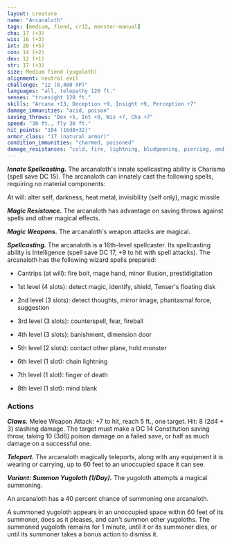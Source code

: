 ```yaml
---
layout: creature
name: "Arcanaloth"
tags: [medium, fiend, cr12, monster-manual]
cha: 17 (+3)
wis: 16 (+3)
int: 20 (+5)
con: 14 (+2)
dex: 12 (+1)
str: 17 (+3)
size: Medium fiend (yugoloth)
alignment: neutral evil
challenge: "12 (8,400 XP)"
languages: "all, telepathy 120 ft."
senses: "truesight 120 ft."
skills: "Arcana +13, Deception +9, Insight +9, Perception +7"
damage_immunities: "acid, poison"
saving_throws: "Dex +5, Int +9, Wis +7, Cha +7"
speed: "30 ft., fly 30 ft."
hit_points: "104 (16d8+32)"
armor_class: "17 (natural armor)"
condition_immunities: "charmed, poisoned"
damage_resistances: "cold, fire, lightning, bludgeoning, piercing, and slashing from nonmagical weapons"
---
```


***Innate Spellcasting.*** The arcanaloth's innate spellcasting ability is Charisma (spell save DC 15). The arcanaloth can innately cast the following spells, requiring no material components:

At will: alter self, darkness, heat metal, invisibility (self only), magic missile

***Magic Resistance.*** The arcanaloth has advantage on saving throws against spells and other magical effects.

***Magic Weapons.*** The arcanaloth's weapon attacks are magical.

***Spellcasting.*** The arcanaloth is a 16th-level spellcaster. Its spellcasting ability is Intelligence (spell save DC 17, +9 to hit with spell attacks). The arcanaloth has the following wizard spells prepared:

* Cantrips (at will): fire bolt, mage hand, minor illusion, prestidigitation

* 1st level (4 slots): detect magic, identify, shield, Tenser's floating disk

* 2nd level (3 slots): detect thoughts, mirror image, phantasmal force, suggestion

* 3rd level (3 slots): counterspell, fear, fireball

* 4th level (3 slots): banishment, dimension door

* 5th level (2 slots): contact other plane, hold monster

* 6th level (1 slot): chain lightning

* 7th level (1 slot): finger of death

* 8th level (1 slot): mind blank

### Actions

***Claws.*** Melee Weapon Attack: +7 to hit, reach 5 ft., one target. Hit: 8 (2d4 + 3) slashing damage. The target must make a DC 14 Constitution saving throw, taking 10 (3d6) poison damage on a failed save, or half as much damage on a successful one.

***Teleport.*** The arcanaloth magically teleports, along with any equipment it is wearing or carrying, up to 60 feet to an unoccupied space it can see.

***Variant: Summon Yugoloth (1/Day).*** The yugoloth attempts a magical summoning.

An arcanaloth has a 40 percent chance of summoning one arcanaloth.

A summoned yugoloth appears in an unoccupied space within 60 feet of its summoner, does as it pleases, and can't summon other yugoloths. The summoned yugoloth remains for 1 minute, until it or its summoner dies, or until its summoner takes a bonus action to dismiss it.